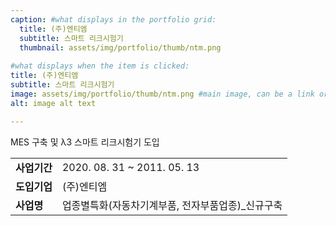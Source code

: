 ```yaml
---
caption: #what displays in the portfolio grid:
  title: (주)엔티엠
  subtitle: 스마트 리크시험기
  thumbnail: assets/img/portfolio/thumb/ntm.png
  
#what displays when the item is clicked:
title: (주)엔티엠
subtitle: 스마트 리크시험기
image: assets/img/portfolio/thumb/ntm.png #main image, can be a link or a file in assets/img/portfolio
alt: image alt text

---
```

MES 구축 및 λ3 스마트 리크시험기 도입

<table class="table">
  <tbody>
    <tr>
      <td class="col-3" style="font-weight:bold">사업기간</td>
      <td class="col-5">2020. 08. 31 ~ 2011. 05. 13</td>
    </tr>
    <tr>
      <td style="font-weight:bold">도입기업</td>
      <td>(주)엔티엠</td>
    </tr>
    <tr>
      <td style="font-weight:bold">사업명</td>
      <td>업종별특화(자동차기계부품, 전자부품업종)_신규구축</td>
    </tr>
  </tbody>
</table>